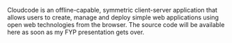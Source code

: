 Cloudcode is an offline-capable, symmetric client-server application that allows users to create, manage and deploy simple web applications using open web technologies from 
the browser. The source code will be available here as soon as my FYP presentation gets over.